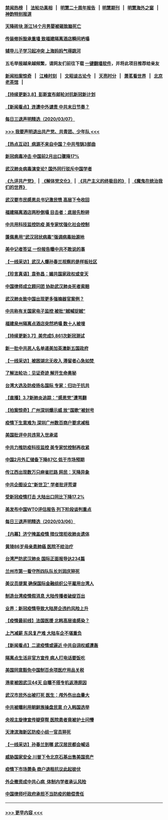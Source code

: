 #### [禁闻热榜](热点新闻.md?=0)  &nbsp;&nbsp;|&nbsp;&nbsp; [法轮功真相](https://github.com/gfw-breaker/truth/blob/master/README.md?=0) &nbsp;&nbsp;|&nbsp;&nbsp; [明慧二十周年报告](https://github.com/gfw-breaker/mh-reports/blob/master/README.md?=0) &nbsp;&nbsp;|&nbsp;&nbsp;[明慧期刊](https://github.com/gfw-breaker/mh-qikan) &nbsp;&nbsp;|&nbsp;&nbsp; [明慧海外之窗](https://github.com/gfw-breaker/mh-news/blob/master/README.md?=0) &nbsp;&nbsp;|&nbsp;&nbsp; [神韵特别报道](https://github.com/gfw-breaker/mh-news/blob/master/shenyun.md?=0)
#### [天降砖块 浙江14个月男婴被砸致脑死亡](../pages/nsc413/n11923800.md?t=03081503) 
#### [传装修拆毁承重墙 致福建隔离酒店瞬间坍塌](../pages/nsc413/n11923706.md?t=03081503) 
#### [辅导儿子学习起冲突 上海妈妈气得跳河](../pages/nsc413/n11923809.md?t=03081503) 
#### 五毛举报越来越频繁，请网友们前往下载 [一键翻墙软件](https://github.com/gfw-breaker/ssr-accounts)，并将此项目推荐给亲友
#### [新闻拍案惊奇](https://github.com/gfw-breaker/banned-news/blob/master/pages/link4.md) &nbsp;&nbsp;|&nbsp;&nbsp; [江峰时刻](https://github.com/gfw-breaker/banned-news/blob/master/pages/link4.md) &nbsp;&nbsp;|&nbsp;&nbsp; [文昭谈古论今](https://github.com/gfw-breaker/banned-news/blob/master/pages/link4.md) &nbsp;&nbsp;|&nbsp;&nbsp; [天亮时分](https://github.com/gfw-breaker/banned-news/blob/master/pages/link4.md) &nbsp;&nbsp;|&nbsp;&nbsp; [萧茗看世界](https://github.com/gfw-breaker/banned-news/blob/master/pages/link4.md) &nbsp;&nbsp;|&nbsp;&nbsp; [北京老茶馆](https://github.com/gfw-breaker/banned-news/blob/master/pages/link4.md) &nbsp;&nbsp;|&nbsp;&nbsp; 
#### [【持续更新3.8】彭斯宣布邮轮对抗新冠新计划](../pages/nsc413/n11923562.md?t=03081503) 
#### [【新闻看点】连遭中外谴责 中共末日节奏？](../pages/nsc413/n11923402.md?t=03081503) 
#### [每日三退声明精选（2020/03/07）](../pages/nsc413/n11923653.md?t=03081503) 
#### [>>> 我要声明退出共产党、共青团、少年队 <<<](https://github.com/begood0513/goodnews/blob/master/quit/letter.md) 
#### [【热点互动】病源不来自中国？中共甩锅3部曲](../pages/nsc413/n11923404.md?t=03081503) 
#### [新冠病毒冲击 中国前2月出口骤降17%](../pages/nsc413/n11923453.md?t=03081503) 
#### [武汉肺炎病毒演变论? 国外同行驳斥中国学者](../pages/nsc413/n11923064.md?t=03081503) 
#### [《九评共产党》](https://github.com/begood0513/9ping.md/blob/master/README.md) &nbsp;|&nbsp; [《解体党文化》](../../../../jtdwh.md/blob/master/README.md)  &nbsp;|&nbsp; [《共产主义的终极目的》](../../../../gczydzjmd.md/blob/master/README.md) &nbsp;|&nbsp; [《魔鬼在统治我们的世界》](../../../../mgztzwmdsj.md/blob/master/README.md) 
#### [武汉要市民感恩总书记激民愤 高层下令收回](../pages/nsc413/n11923221.md?t=03081503) 
#### [福建隔离酒店两秒倒塌 目击者：底层先粉碎](../pages/nsc413/n11923398.md?t=03081503) 
#### [中共用科技监控防疫 美专家忧强化社会控制](../pages/nsc413/n11923236.md?t=03081503) 
#### [蓬佩奥用“武汉冠状病毒”强调病毒始源地](../pages/nsc413/n11923252.md?t=03081503) 
#### [美中记者签证 一份报告曝中共不敢说的事](../pages/nsc413/n11923242.md?t=03081503) 
#### [【一线采访】武汉人爆孙春兰视察的是样板社区](../pages/nsc413/n11923069.md?t=03081503) 
#### [【珍言真语】袁弥昌：媚共国家政权或变天](../pages/nsc413/n11923199.md?t=03081503) 
#### [中国律师成立顾问团 协助武汉肺炎死者索赔](../pages/nsc413/n11923117.md?t=03081503) 
#### [武汉肺炎致中国出现更多强摘器官案例？](../pages/nsc413/n11923089.md?t=03081503) 
#### [中共称有关国家电子监控 被批“贼喊捉贼”](../pages/nsc413/n11922877.md?t=03081503) 
#### [福建泉州隔离点酒店突然坍塌 数十人被埋](../pages/nsc413/n11922826.md?t=03081503) 
#### [【持续更新3.7】美完成5,861次新冠测试](../pages/nsc413/n11921647.md?t=03081503) 
#### [新一批中共恶人名单递美加英澳新五国政府](../pages/nsc413/n11922727.md?t=03081503) 
#### [【一线采访】被困湖北无收入 滞留者心急如焚 ](../pages/nsc413/n11922709.md?t=03081503) 
#### [了解法轮功：见证奇迹 解开生命奥秘](../pages/nsc413/n11922778.md?t=03081503) 
#### [台湾大选及防疫扬名国际 专家：归功于抗共](../pages/nsc413/n11921955.md?t=03081503) 
#### [【直播】3.7新肺炎追踪：“感恩党”遭骂翻](../pages/nsc413/n11922690.md?t=03081503) 
#### [【拍案惊奇】广州深圳爆示威 放“国歌”被封号](../pages/nsc413/n11921679.md?t=03081503) 
#### [疫情下生意难为 深圳广州数百商户要求减租](../pages/nsc413/n11922392.md?t=03081503) 
#### [美国批评中共违背入世承诺](../pages/nsc413/n11922430.md?t=03081503) 
#### [中共力推防疫科技监控 美专家忧控制再收紧](../pages/nsc413/n11922329.md?t=03081503) 
#### [中国2月外汇储备下降87亿 低于市场预期](../pages/nsc413/n11922091.md?t=03081503) 
#### [传江西出现数万只麻雀拦路 网民：天降异象](../pages/nsc413/n11922160.md?t=03081503) 
#### [中共企图设立“新世卫” 学者批评荒谬](../pages/nsc413/n11921839.md?t=03081503) 
#### [受新冠疫情打击 大陆出口同比下降17.2%](../pages/nsc413/n11921736.md?t=03081503) 
#### [美发布中国WTO评估报告 列下阶段谈判重点](../pages/nsc413/n11921572.md?t=03081503) 
#### [每日三退声明精选（2020/03/06）](../pages/nsc413/n11921953.md?t=03081503) 
#### [【内幕】济宁掩盖疫情 殡仪馆拒收肺炎遗体](../pages/nsc413/n11917871.md?t=03081503) 
#### [黄琦86岁母亲患肺癌 医院不给治疗](../pages/nsc413/n11921840.md?t=03081503) 
#### [台湾严防武汉肺炎 国际正面报导达234篇](../pages/nsc413/n11921737.md?t=03081503) 
#### [兰州市第一看守所四队队长刘润庆猝死](../pages/nsc413/n11920358.md?t=03081503) 
#### [美议员提案 确保国际金融组织公平雇用台湾人](../pages/nsc413/n11921691.md?t=03081503) 
#### [制造台湾疫情假消息 大陆传播者破绽百出](../pages/nsc413/n11921050.md?t=03081503) 
#### [业界：新冠疫情导致大陆房企违约风险上升](../pages/nsc413/n11921549.md?t=03081503) 
#### [【疫情最前线】法国医援 北韩高层谁感染？](../pages/nsc413/n11920850.md?t=03081503) 
#### [上汽减薪 东风复产难 大陆车企不堪重负](../pages/nsc413/n11921202.md?t=03081503) 
#### [【新闻看点】二波疫情或逼近 中共自诩权威遭轰](../pages/nsc413/n11920942.md?t=03081503) 
#### [隔离点生活非官方宣传 病人打电话要饭吃](../pages/nsc413/n11921264.md?t=03081503) 
#### [美国同意豁免中国制百余项医疗用品关税](../pages/nsc413/n11921400.md?t=03081503) 
#### [港星被困武汉44天 自曝不搭专机返港原因](../pages/nsc413/n11920926.md?t=03081503) 
#### [武汉市民外出被打死 医生：颅外伤出血量大](../pages/nsc413/n11921303.md?t=03081503) 
#### [中共被曝利用朝鲜族操盘民意 介入韩国选举](../pages/nsc413/n11921006.md?t=03081503) 
#### [央视主旋律宣传疑穿帮 医院患者竟被护士问懵](../pages/nsc413/n11921219.md?t=03081503) 
#### [天津滨海新区防疫小组一官员猝死](../pages/nsc413/n11921205.md?t=03081503) 
#### [【一线采访】孙春兰到哪 武汉居民都会喊话](../pages/nsc413/n11920952.md?t=03081503) 
#### [威胁国家安全 川普下令北京石基出售美国资产](../pages/nsc413/n11921036.md?t=03081503) 
#### [疫情下市场萧条 商户退租抗议此起彼伏](../pages/nsc413/n11921021.md?t=03081503) 
#### [外企撤资成中共心病  体制内学者承认风险](../pages/nsc413/n11920805.md?t=03081503) 
#### [中国律师吁政府承担不当防疫的赔偿责任](../pages/nsc413/n11920309.md?t=03081503) 

----
#### [ >>> 更早内容 <<< ](../indexes/nsc413-earlier.md)
